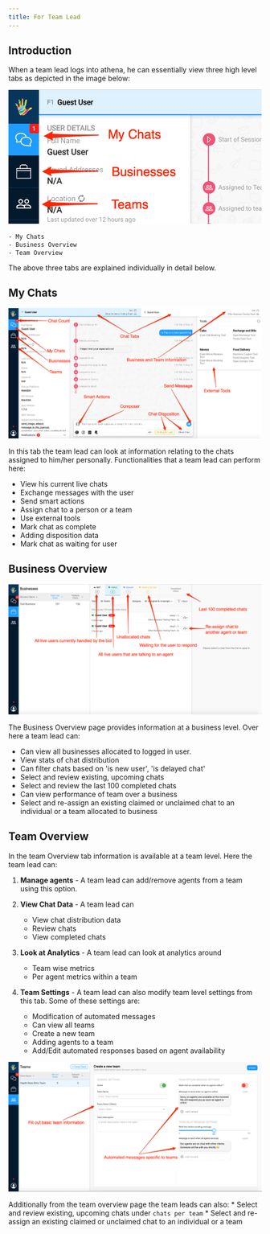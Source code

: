 ```yaml
---
title: For Team Lead
---
```


## Introduction

When a team lead logs into athena, he can essentially view three high level tabs as depicted in the image below:

![athena_tabs](assets/athena_tabs.png)

	- My Chats
	- Business Overview
	- Team Overview

The above three tabs are explained individually in detail below.

## My Chats

![my_chats](assets/my_chats.png)

In this tab the team lead can look at information relating to the chats assigned to him/her personally. Functionalities that a team lead can perform here:
	
  * View his current live chats
  * Exchange messages with the user
  * Send smart actions
  * Assign chat to a person or a team
  * Use external tools
  * Mark chat as complete
  * Adding disposition data
  * Mark chat as waiting for user

## Business Overview

![business_tab](assets/business_tab.png)

The Business Overview page provides information at a business level. Over here a team lead can:
	
* Can view all businesses allocated to logged in user.
* View stats of chat distribution
* Can filter chats based on 'is new user', 'is delayed chat'
* Select and review existing, upcoming chats
* Select and review the last 100 completed chats
* Can view performance of team over a business
* Select and re-assign an existing claimed or unclaimed chat to an   individual or a team allocated to business


## Team Overview
In the team Overview tab information is available at a team level. Here the team lead can: 

1) **Manage agents** - A team lead can add/remove agents from a team using this option.

2) **View Chat Data** - A team lead can
   	* View chat distribution data
    * Review chats
  	* View completed chats

3) **Look at Analytics** - A team lead can look at analytics around
     * Team wise metrics
	 * Per agent metrics within a team

4) **Team Settings** - A team lead can also modify team level settings from this tab. Some of these settings are:
	* Modification of automated messages
	* Can view all teams
	* Create a new team
	* Adding agents to a team
	* Add/Edit automated responses based on agent availability

![create_new_team](assets/create_new_team.png)

Additionally from the team overview page the team leads can also:
	* Select and review existing, upcoming chats under `chats per team`
	* Select and re-assign an existing claimed or unclaimed chat to an individual or a team
